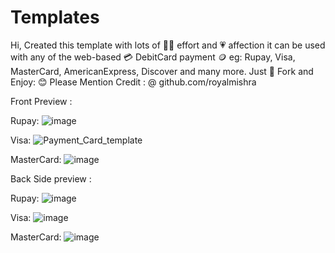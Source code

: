 # Templates
Hi, Created this template with lots of 🧑‍💻 effort and 💗 affection it can be used with any of the web-based 💳 DebitCard payment 🪙 eg: Rupay, Visa, MasterCard, AmericanExpress, Discover and many more.
Just 🍴 Fork and Enjoy:  😊
Please Mention Credit : @ github.com/royalmishra

Front Preview :

Rupay:
![image](https://user-images.githubusercontent.com/70006481/205445874-2bcba7cc-2e6d-4ba8-b5cd-2b486f1475e1.png)

Visa:
![Payment_Card_template](https://user-images.githubusercontent.com/70006481/205445150-1b17cc86-ee83-4f29-aa52-4604d168bb93.jpg)

MasterCard:
![image](https://user-images.githubusercontent.com/70006481/205445653-968c3ea1-439d-48ab-84ab-611cb05e28b0.png)


Back Side preview :

Rupay:
![image](https://user-images.githubusercontent.com/70006481/205445935-6bbee582-4687-417e-9f86-4d50a665df1b.png)

Visa:
![image](https://user-images.githubusercontent.com/70006481/205445533-7bc6c484-9268-4213-ac76-c393377daf69.png)

MasterCard:
![image](https://user-images.githubusercontent.com/70006481/205445713-04987fa0-512f-4216-9b3f-cab668711abc.png)



